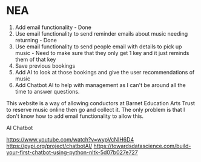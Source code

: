 # NEA
1. Add email functionality - Done
2. Use email functionality to send reminder emails about music needing returning - Done
3. Use email functionality to send people email with details to pick up music - Need to make sure that they only get 1 key and it just reminds them of that key
4. Save previous bookings
5. Add AI to look at those bookings and give the user recommendations of music
6. Add Chatbot AI to help with management as I can't be around all the time to answer questions.

This website is a way of allowing conductors at Barnet Education Arts Trust to reserve music online then go and collect it. The only problem is that I don't know how to add email functionality to allow this.

AI Chatbot

https://www.youtube.com/watch?v=wypVcNIH6D4
https://pypi.org/project/chatbotAI/
https://towardsdatascience.com/build-your-first-chatbot-using-python-nltk-5d07b027e727

